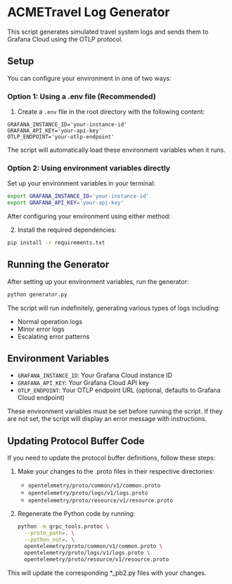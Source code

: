 # ACMETravel Log Generator

This script generates simulated travel system logs and sends them to Grafana Cloud using the OTLP protocol.

## Setup

You can configure your environment in one of two ways:

### Option 1: Using a .env file (Recommended)

1. Create a `.env` file in the root directory with the following content:

```
GRAFANA_INSTANCE_ID='your-instance-id'
GRAFANA_API_KEY='your-api-key'
OTLP_ENDPOINT='your-otlp-endpoint'
```

The script will automatically load these environment variables when it runs.

### Option 2: Using environment variables directly

Set up your environment variables in your terminal:

```bash
export GRAFANA_INSTANCE_ID='your-instance-id'
export GRAFANA_API_KEY='your-api-key'
```

After configuring your environment using either method:

2. Install the required dependencies:

```bash
pip install -r requirements.txt
```

## Running the Generator

After setting up your environment variables, run the generator:

```bash
python generator.py
```

The script will run indefinitely, generating various types of logs including:
- Normal operation logs
- Minor error logs
- Escalating error patterns

## Environment Variables

- `GRAFANA_INSTANCE_ID`: Your Grafana Cloud instance ID
- `GRAFANA_API_KEY`: Your Grafana Cloud API key
- `OTLP_ENDPOINT`: Your OTLP endpoint URL (optional, defaults to Grafana Cloud endpoint)

These environment variables must be set before running the script. If they are not set, the script will display an error message with instructions.

## Updating Protocol Buffer Code

If you need to update the protocol buffer definitions, follow these steps:

1. Make your changes to the .proto files in their respective directories:
   - `opentelemetry/proto/common/v1/common.proto`
   - `opentelemetry/proto/logs/v1/logs.proto`
   - `opentelemetry/proto/resource/v1/resource.proto`

2. Regenerate the Python code by running:
   ```bash
   python -m grpc_tools.protoc \
     --proto_path=. \
     --python_out=. \
     opentelemetry/proto/common/v1/common.proto \
     opentelemetry/proto/logs/v1/logs.proto \
     opentelemetry/proto/resource/v1/resource.proto
   ```

This will update the corresponding *_pb2.py files with your changes.
